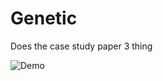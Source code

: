 # Genetic

Does the case study paper 3 thing

![Demo](https://user-images.githubusercontent.com/84354151/165694151-cfcab819-ad05-444f-9718-27e019be9fd2.gif)

